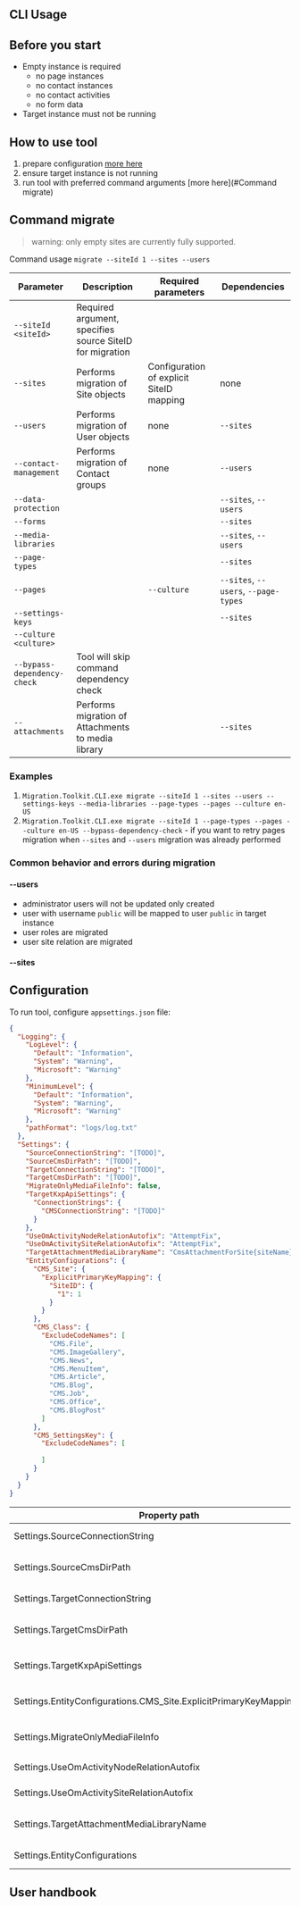 ## CLI Usage

## Before you start

- Empty instance is required
    - no page instances
    - no contact instances
    - no contact activities
    - no form data
- Target instance must not be running

## How to use tool

1) prepare configuration [more here](#Configuration)
2) ensure target instance is not running
3) run tool with preferred command arguments [more here](#Command migrate)

## Command migrate

> warning: only empty sites are currently fully supported.

Command usage `migrate --siteId 1 --sites --users`

| Parameter                   | Description                                              | Required parameters                      | Dependencies                         |
|-----------------------------|----------------------------------------------------------|------------------------------------------|--------------------------------------|
| `--siteId <siteId>`         | Required argument, specifies source SiteID for migration |                                          |                                      |
| `--sites`                   | Performs migration of Site objects                       | Configuration of explicit SiteID mapping | none                                 |
| `--users`                   | Performs migration of User objects                       | none                                     | `--sites`                            |
| `--contact-management`      | Performs migration of Contact groups                     | none                                     | `--users`                            |
| `--data-protection`         |                                                          |                                          | `--sites`, `--users`                 |
| `--forms`                   |                                                          |                                          | `--sites`                            |
| `--media-libraries`         |                                                          |                                          | `--sites`, `--users`                 |
| `--page-types`              |                                                          |                                          | `--sites`                            |
| `--pages`                   |                                                          | `--culture`                              | `--sites`, `--users`, `--page-types` |
| `--settings-keys`           |                                                          |                                          | `--sites`                            |
| `--culture <culture>`       |                                                          |                                          |                                      |
| `--bypass-dependency-check` | Tool will skip command dependency check                  |                                          |                                      |
| `--attachments`             | Performs migration of Attachments to media library       |                                          | `--sites`                            |

### Examples

1. `Migration.Toolkit.CLI.exe migrate --siteId 1 --sites --users --settings-keys --media-libraries --page-types --pages --culture en-US`
2. `Migration.Toolkit.CLI.exe migrate --siteId 1 --page-types --pages --culture en-US --bypass-dependency-check` - if you want to retry pages migration
   when `--sites` and `--users` migration was already performed

### Common behavior and errors during migration

#### --users

* administrator users will not be updated only created
* user with username `public` will be mapped to user `public` in target instance
* user roles are migrated
* user site relation are migrated

#### --sites



## Configuration

To run tool, configure `appsettings.json` file:

```json
{
  "Logging": {
    "LogLevel": {
      "Default": "Information",
      "System": "Warning",
      "Microsoft": "Warning"
    },
    "MinimumLevel": {
      "Default": "Information",
      "System": "Warning",
      "Microsoft": "Warning"
    },
    "pathFormat": "logs/log.txt"
  },
  "Settings": {
    "SourceConnectionString": "[TODO]",
    "SourceCmsDirPath": "[TODO]",
    "TargetConnectionString": "[TODO]",
    "TargetCmsDirPath": "[TODO]",
    "MigrateOnlyMediaFileInfo": false,
    "TargetKxpApiSettings": {
      "ConnectionStrings": {
        "CMSConnectionString": "[TODO]"
      }
    },
    "UseOmActivityNodeRelationAutofix": "AttemptFix",
    "UseOmActivitySiteRelationAutofix": "AttemptFix",
    "TargetAttachmentMediaLibraryName": "CmsAttachmentForSite{siteName}Or{siteId}",
    "EntityConfigurations": {
      "CMS_Site": {
        "ExplicitPrimaryKeyMapping": {
          "SiteID": {
            "1": 1
          }
        }
      },
      "CMS_Class": {
        "ExcludeCodeNames": [
          "CMS.File",
          "CMS.ImageGallery",
          "CMS.News",
          "CMS.MenuItem",
          "CMS.Article",
          "CMS.Blog",
          "CMS.Job",
          "CMS.Office",
          "CMS.BlogPost"
        ]
      },
      "CMS_SettingsKey": {
        "ExcludeCodeNames": [
          
        ]
      }
    }
  }
}
```

| Property path                                                           | Description                                                                                                          |
|-------------------------------------------------------------------------|----------------------------------------------------------------------------------------------------------------------|
| Settings.SourceConnectionString                                         | Source kentico instance connection string for tool usage                                                             |
| Settings.SourceCmsDirPath                                               | Source kentico instance filesystem absolute path - important if you want to migrate media files stored on filesystem |
| Settings.TargetConnectionString                                         | Target (KXO) instance connection string for tool usage                                                               |
| Settings.TargetCmsDirPath                                               | Target kentico instance filesystem absolute path - important if you want to migrate media files stored on filesystem |
| Settings.TargetKxpApiSettings                                           | KXP Api Settings - `ConnectionStrings.CMSConnectionString` is required                                               |
| Settings.EntityConfigurations.CMS_Site.ExplicitPrimaryKeyMapping.SiteID | Required - mapping of source siteId to target siteId (currently site creation is not supported)                      |
| Settings.MigrateOnlyMediaFileInfo                                       | if media files are stored on filesystem and not in cloud storage, set setting to `true`                              |
| Settings.UseOmActivityNodeRelationAutofix                               | possible options: [`DiscardData`,`AttemptFix`,`Error`]                                                               |
| Settings.UseOmActivitySiteRelationAutofix                               | possible options: [`DiscardData`,`AttemptFix`,`Error`]                                                               |
| Settings.TargetAttachmentMediaLibraryName                               | name of library where Attachment object will be migrated, `{siteName}` and `{siteId}` macros can be used             |
| Settings.EntityConfigurations                                           | migration of some object can be fine-tuned using these options                                                       |

## User handbook

